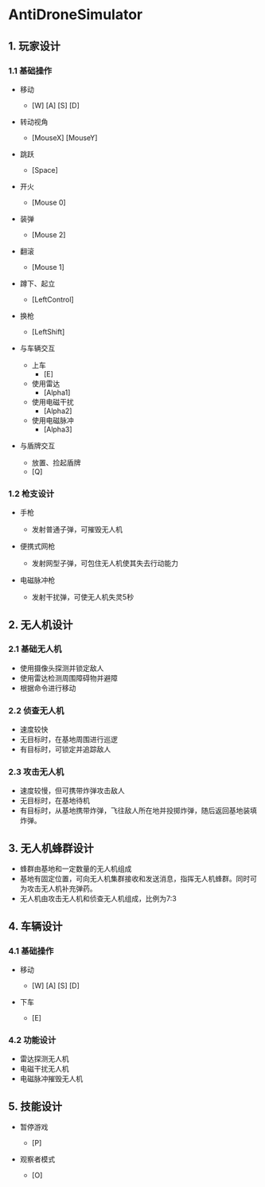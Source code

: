 # AntiDroneSimulator

## 1. 玩家设计

### 1.1 基础操作

* 移动
  * [W]	[A]	[S]	[D]
  
* 转动视角
  * [MouseX]	[MouseY]

* 跳跃
  * [Space]

* 开火
  * [Mouse 0]

* 装弹
  * [Mouse 2]

* 翻滚
  * [Mouse 1]

* 蹲下、起立
  * [LeftControl]

* 换枪
  * [LeftShift]

* 与车辆交互

  * 上车
    * [E]
  * 使用雷达
    * [Alpha1]
  * 使用电磁干扰
    * [Alpha2]
  * 使用电磁脉冲
    * [Alpha3]

* 与盾牌交互

  * 放置、捡起盾牌
  * [Q]

### 1.2 枪支设计

* 手枪
  * 发射普通子弹，可摧毁无人机

* 便携式网枪
  * 发射网型子弹，可包住无人机使其失去行动能力

* 电磁脉冲枪
  * 发射干扰弹，可使无人机失灵5秒




## 2. 无人机设计

### 2.1 基础无人机

* 使用摄像头探测并锁定敌人
* 使用雷达检测周围障碍物并避障
* 根据命令进行移动

### 2.2 侦查无人机

* 速度较快
* 无目标时，在基地周围进行巡逻
* 有目标时，可锁定并追踪敌人

### 2.3 攻击无人机

* 速度较慢，但可携带炸弹攻击敌人
* 无目标时，在基地待机
* 有目标时，从基地携带炸弹，飞往敌人所在地并投掷炸弹，随后返回基地装填炸弹。



## 3. 无人机蜂群设计

* 蜂群由基地和一定数量的无人机组成
* 基地有固定位置，可向无人机集群接收和发送消息，指挥无人机蜂群。同时可为攻击无人机补充弹药。
* 无人机由攻击无人机和侦查无人机组成，比例为7:3



## 4. 车辆设计

### 4.1 基础操作

* 移动
  * [W]	[A]	[S]	[D]
  
* 下车
  * [E]


### 4.2 功能设计

* 雷达探测无人机
* 电磁干扰无人机
* 电磁脉冲摧毁无人机



## 5. 技能设计

* 暂停游戏
  * [P]

* 观察者模式
  * [O]


